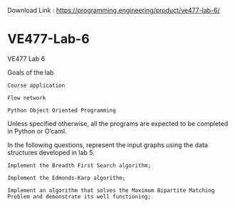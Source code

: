 Download Link : https://programming.engineering/product/ve477-lab-6/

# VE477-Lab-6
VE477 Lab 6

Goals of the lab

    Course application

    Flow network

    Python Object Oriented Programming

Unless specified otherwise, all the programs are expected to be completed in Python or O’caml.

In the following questions, represent the input graphs using the data structures developed in lab 5.

    Implement the Breadth First Search algorithm;

    Implement the Edmonds-Karp algorithm;

    Implement an algorithm that solves the Maximum Bipartite Matching Problem and demonstrate its well functioning;

